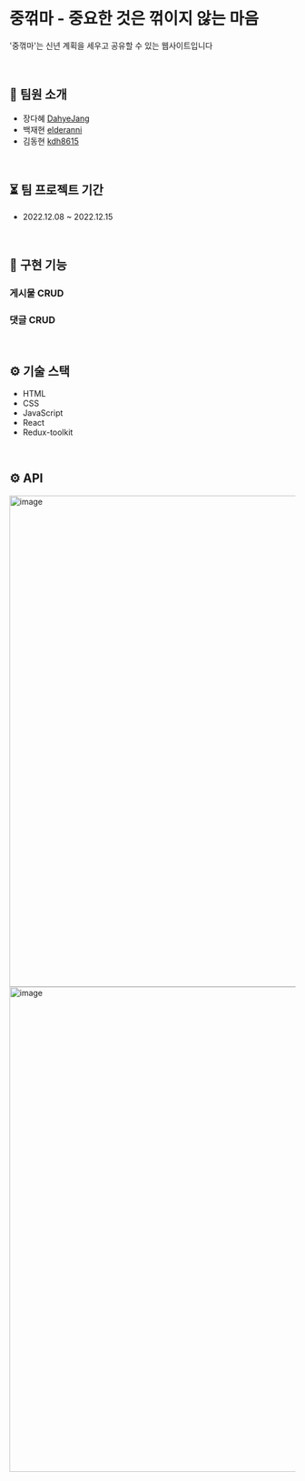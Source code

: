 # 중꺾마 - 중요한 것은 꺾이지 않는 마음
'중꺾마'는 신년 계획을 세우고 공유할 수 있는 웹사이트입니다

<br />

## 👤 팀원 소개
+ 장다혜 [DahyeJang](https://github.com/DahyeJang)
+ 백재현 [elderanni](https://github.com/elderanni)
+ 김동현 [kdh8615](https://github.com/kdh8615)
<br />

## ⏳ 팀 프로젝트 기간
+ 2022.12.08 ~ 2022.12.15

<br />

## 🔑 구현 기능

### 게시물 CRUD
### 댓글 CRUD

<br />

## ⚙️ 기술 스택
+ HTML
+ CSS
+ JavaScript
+ React
+ Redux-toolkit

<br />

## ⚙️ API
<img width="864" alt="image" src="https://user-images.githubusercontent.com/105340850/209947840-bfa5d016-22a6-49fa-ba01-4eb8183efc74.png">
<img width="853" alt="image" src="https://user-images.githubusercontent.com/105340850/209947913-e2d15c93-7bbf-4df4-a06d-86329e52a6ed.png">

